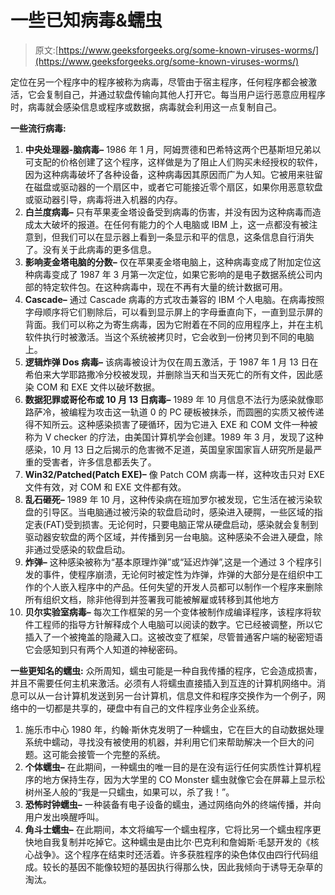 # 一些已知病毒&蠕虫

> 原文:[https://www.geeksforgeeks.org/some-known-viruses-worms/](https://www.geeksforgeeks.org/some-known-viruses-worms/)

定位在另一个程序中的程序被称为病毒，尽管由于宿主程序，任何程序都会被激活，它会复制自己，并通过软盘传输向其他人打开它。每当用户运行恶意应用程序时，病毒就会感染信息或程序或数据，病毒就会利用这一点复制自己。

**一些流行病毒:**

1.  **中央处理器-脑病毒–**
    1986 年 1 月，阿姆贾德和巴希特这两个巴基斯坦兄弟以可支配的价格创建了这个程序，这样做是为了阻止人们购买未经授权的软件，因为这种病毒破坏了各种设备，这种病毒因其原因而广为人知。它被用来驻留在磁盘或驱动器的一个扇区中，或者它可能接近零个扇区，如果你用恶意软盘或驱动器引导，病毒将进入机器的内存。
2.  **白兰度病毒–**
    只有苹果麦金塔设备受到病毒的伤害，并没有因为这种病毒而造成太大破坏的报道。在任何有能力的个人电脑或 IBM 上，这一点都没有被注意到，但我们可以在显示器上看到一条显示和平的信息，这条信息自行消失了。没有关于此病毒的更多信息。
3.  **影响麦金塔电脑的分数–**
    仅在苹果麦金塔电脑上，这种病毒变成了附加定位这种病毒变成了 1987 年 3 月第一次定位，如果它影响的是电子数据系统公司内部的特定软件包。在这种病毒中，现在不再有大量的统计数据可用。
4.  **Cascade–**
    通过 Cascade 病毒的方式攻击兼容的 IBM 个人电脑。在病毒按照字母顺序将它们剔除后，可以看到显示屏上的字母垂直向下，一直到显示屏的背面。我们可以称之为寄生病毒，因为它附着在不同的应用程序上，并在主机软件执行时被激活。当这个系统被拷贝时，它会收到一份拷贝到不同的电脑上。
5.  **逻辑炸弹 Dos 病毒–**
    该病毒被设计为仅在周五激活，于 1987 年 1 月 13 日在希伯来大学耶路撒冷分校被发现，并删除当天和当天死亡的所有文件，因此感染 COM 和 EXE 文件以破坏数据。
6.  **数据犯罪或哥伦布或 10 月 13 日病毒–**
    1989 年 10 月信息不法行为感染就像耶路萨冷，被编程为攻击这一轨道 0 的 PC 硬板被抹杀，而圆圈的实质又被传递得不知所云。这种感染损害了硬循环，因为它进入 EXE 和 COM 文件一种被称为 V checker 的疗法，由美国计算机学会创建。1989 年 3 月，发现了这种感染，10 月 13 日之后揭示的危害微不足道，英国皇家国家盲人研究所是最严重的受害者，许多信息都丢失了。
7.  **Win32/Patched(Patch EXE)–**
    像 Patch COM 病毒一样，这种攻击只对 EXE 文件有效，对 COM 和 EXE 文件都有效。
8.  **乱石砸死–**
    1989 年 10 月，这种传染病在班加罗尔被发现，它生活在被污染软盘的引导区。当电脑通过被污染的软盘启动时，感染进入硬腭，一些区域的指定表(FAT)受到损害。无论何时，只要电脑正常从硬盘启动，感染就会复制到驱动器安软盘的两个区域，并传播到另一台电脑。这种感染不会进入硬盘，除非通过受感染的软盘启动。
9.  **炸弹–**
    这种感染被称为“基本原理炸弹”或“延迟炸弹”,这是一个通过 3 个程序引发的事件，使程序崩溃，无论何时被定性为炸弹，炸弹的大部分是在组织中工作的个人嵌入程序中的产品。任何失望的开发人员都可以制作一个程序来删除所有组织文档，除非他得到并签署我可能被解雇或转移到其他地方
10.  **贝尔实验室病毒–**
    每次工作框架的另一个变体被制作成编译程序，该程序将软件工程师的指导方针解释成个人电脑可以阅读的数字。它已经被调整，所以它插入了一个被掩盖的隐藏入口。这被改变了框架，尽管普通客户端的秘密短语它会感知到只有两个人知道的神秘密码。

**一些更知名的蠕虫:**
众所周知，蠕虫可能是一种自我传播的程序，它会造成损害，并且不需要任何主机来激活。必须有人将蠕虫直接插入到互连的计算机网络中。消息可以从一台计算机发送到另一台计算机，信息文件和程序交换作为一个例子，网络中的一切都是共享的，硬盘中有自己的文件程序业务企业系统。

1.  施乐市中心 1980 年，约翰·斯休克发明了一种蠕虫，它在巨大的自动数据处理系统中蠕动，寻找没有被使用的机器，并利用它们来帮助解决一个巨大的问题。这可能会接管一个完整的系统。
2.  **个体蠕虫–**
    在此期间，一种蠕虫的唯一目的是在没有运行任何实质性计算机程序的地方保持生存，因为大学里的 CO Monster 蠕虫就像它会在屏幕上显示松树州圣人般的“我是一只蠕虫，如果可以，杀了我！”。
3.  **恐怖时钟蠕虫–**
    一种装备有电子设备的蠕虫，通过网络向外的终端传播，并向用户发出唤醒呼叫。
4.  **角斗士蠕虫–**
    在此期间，本文将编写一个蠕虫程序，它将比另一个蠕虫程序更快地自我复制并吃掉它。这种蠕虫是由比尔·巴克利和詹姆斯·毛瑟开发的《核心战争》。这个程序在结束时还活着。许多获胜程序的染色体仅由四行代码组成。较长的基因不能像较短的基因执行得那么快，因此我倾向于诱导无杂草的淘汰。